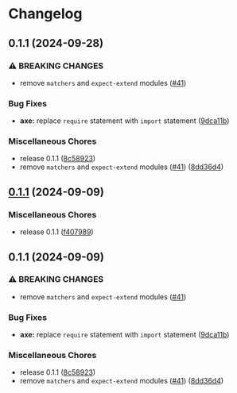 # Changelog

## 0.1.1 (2024-09-28)


### ⚠ BREAKING CHANGES

* remove `matchers` and `expect-extend` modules ([#41](https://github.com/koralle/vitest-axe/issues/41))

### Bug Fixes

* **axe:** replace `require` statement with `import` statement ([9dca11b](https://github.com/koralle/vitest-axe/commit/9dca11b95be2f2aa179c3478fa9ff0fc5a29f58d))


### Miscellaneous Chores

* release 0.1.1 ([8c58923](https://github.com/koralle/vitest-axe/commit/8c589233f2ecff7948fc8c67a131498cf3266a49))
* remove `matchers` and `expect-extend` modules ([#41](https://github.com/koralle/vitest-axe/issues/41)) ([8dd36d4](https://github.com/koralle/vitest-axe/commit/8dd36d4870be41abf17b3861054497ebe6a6aaf1))

## [0.1.1](https://github.com/koralle/vitest-axe/compare/v0.1.1...v0.1.1) (2024-09-09)


### Miscellaneous Chores

* release 0.1.1 ([f407989](https://github.com/koralle/vitest-axe/commit/f4079898a8cb718f2fdcb7e18f55b590bd593606))

## 0.1.1 (2024-09-09)


### ⚠ BREAKING CHANGES

* remove `matchers` and `expect-extend` modules ([#41](https://github.com/koralle/vitest-axe/issues/41))

### Bug Fixes

* **axe:** replace `require` statement with `import` statement ([9dca11b](https://github.com/koralle/vitest-axe/commit/9dca11b95be2f2aa179c3478fa9ff0fc5a29f58d))


### Miscellaneous Chores

* release 0.1.1 ([8c58923](https://github.com/koralle/vitest-axe/commit/8c589233f2ecff7948fc8c67a131498cf3266a49))
* remove `matchers` and `expect-extend` modules ([#41](https://github.com/koralle/vitest-axe/issues/41)) ([8dd36d4](https://github.com/koralle/vitest-axe/commit/8dd36d4870be41abf17b3861054497ebe6a6aaf1))

